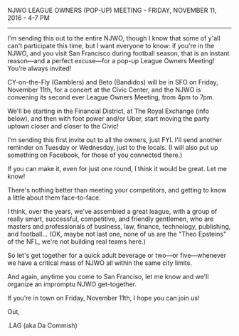 NJWO LEAGUE OWNERS (POP-UP) MEETING - FRIDAY, NOVEMBER 11, 2016 - 4-7 PM
________________________________________________________________________________________

I'm sending this out to the entire NJWO, though I know that some of y'all can't participate this time, but I want everyone to know: if you're in the NJWO, and you visit San Francisco during football season, that is an instant reason—and a perfect excuse—for a pop-up League Owners Meeting! You’re always invited!

CY-on-the-Fly (Gamblers) and Beto (Bandidos) will be in SFO on Friday, November 11th, for a concert at the Civic Center, and the NJWO is convening its second ever League Owners Meeting, from 4pm to 7pm.

We'll be starting in the Financial District, at The Royal Exchange (info below), and then with foot power and/or Uber, start moving the party uptown closer and closer to the Civic! 

I'm sending this first invite out to all the owners, just FYI. I'll send another reminder on Tuesday or Wednesday, just to the locals. (I will also put up something on Facebook, for those of you connected there.)

If you can make it, even for just one round, I think it would be great. Let me know!

There's nothing better than meeting your competitors, and getting to know a little about them face-to-face. 

I think, over the years, we've assembled a great league, with a group of really smart, successful, competitive, and friendly gentlemen, who are masters and professionals of business, law, finance, technology, publishing, and football... (OK, maybe not last one, none of us are the "Theo Epsteins" of the NFL, we're not building real teams here.)

So let's get together for a quick adult beverage or two—or five—whenever we have a critical mass of NJWO all within the same city limits.

And again, anytime you come to San Franciso, let me know and we'll organize an impromptu NJWO get-together.

If you’re in town on Friday, November 11th, I hope you can join us!


Out,

.LAG (aka Da Commish)

